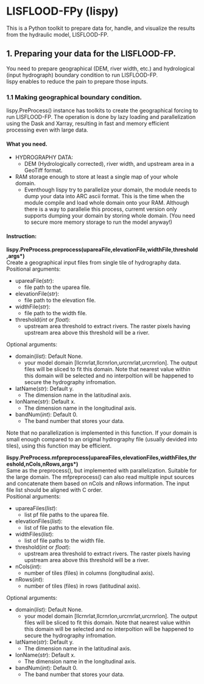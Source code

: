 # LISFLOOD-FPy (lispy)  
This is a Python toolkit to prepare data for, handle, and visualize the results from the hydraulic model, LISFLOOD-FP.  
## 1. Preparing your data for the LISFLOOD-FP.  
You need to prepare geographical (DEM, river width, etc.) and hydrological (input hydrograph) boundary condition to run LISFLOOD-FP.  
lispy enables to reduce the pain to prepare those inputs.  
### 1.1 Making geographical boundary condition.  
lispy.PreProcess() instance has toolkits to create the geographical forcing to run LISFLOOD-FP. The operation is done by lazy loading and parallelization using the Dask and Xarray, resulting in fast and memory efficient processing even with large data.  
#### What you need.  
* HYDROGRAPHY DATA:  
  * DEM (Hydrologically corrected), river width, and upstream area in a GeoTiff format.  
* RAM storage enough to store at least a single map of your whole domain.  
  * Eventhough lispy try to parallelize your domain, the module needs to dump your data into ARC ascii format. This is the time when the module compile and load whole domain onto your RAM. Although there is a way to parallelie this process, curremt version only supports dumping your domain by storing whole domain. (You need to secure more memory storage to run the model anyway!)  
#### Instruction:
__lispy.PreProcess.preprocess(upareaFile,elevationFile,widthFile,threshold,args*)__  
Create a geographical input files from single tile of hydrography data.  
Positional arguments:  
+ upareaFile(*str*):  
  + file path to the uparea file.  
+ elevationFile(*str*):  
  + file path to the elevation file.  
+ widthFile(*str*):  
  + file path to the width file.  
+ threshold(*int* or *float*):  
  + upstream area threshold to extract rivers. The raster pixels having upstream area above this threshold will be a river.  
  
Optional arguments:  
+ domain(*list*): Default None.  
  * your model domain [llcrnrlat,llcrnrlon,urcrnrlat,urcrnrlon]. The output files will be sliced to fit this domain. Note that nearest value within this domain will be selected and no interpoltion will be happened to secure the hydrography infromation.  
+ latName(*str*): Default y.  
  + The dimension name in the latitudinal axis.  
+ lonName(*str*): Default x.  
  * The dimension name in the longitudinal axis.  
+ bandNum(*int*): Default 0. 
  * The band number that stores your data.  
  
Note that no parallelization is implemented in this function. If your domain is small enough compared to an original hydrography file (usually devided into tiles), using this function may be efficient.  
  
  
__lispy.PreProcess.mfpreprocess(upareaFiles,elevationFiles,widthFiles,threshold,nCols,nRows,args*)__  
Same as the preprocess(), but implemented with parallelization. Suitable for the large domain. The mfpreprocess() can also read multiple input sources and concatenate them based on nCols and nRows information. The input file list should be aligned with C order.  
Positional arguments:  
+ upareaFiles(*list*):  
  * list pf file paths to the uparea file.
+ elevationFiles(*list*):  
  * list of file paths to the elevation file.
+ widthFiles(*list*):  
  * list of file paths to the width file.
+ threshold(*int* or *float*):  
  * upstream area threshold to extract rivers. The raster pixels having upstream area above this threshold will be a river.
+ nCols(*int*):  
  * number of tiles (files) in columns (longitudinal axis).  
+ nRows(*int*):  
  * number of tiles (files) in rows (latitudinal axis).  
  
Optional arguments:
+ domain(*list*): Default None.  
  * your model domain [llcrnrlat,llcrnrlon,urcrnrlat,urcrnrlon]. The output files will be sliced to fit this domain. Note that nearest value within this domain will be selected and no interpoltion will be happened to secure the hydrography infromation.
+ latName(*str*): Default y.  
  * The dimension name in the latitudinal axis.
+ lonName(*str*): Default x.  
  * The dimension name in the longitudinal axis.
+ bandNum(*int*): Default 0.  
  * The band number that stores your data.
